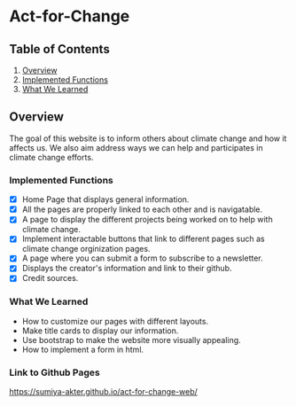 # Act-for-Change
## Table of Contents
1. [Overview](#Overview)
2. [Implemented Functions](#Implemented-Functions)
3. [What We Learned](#What-We-Learned)
## Overview

The goal of this website is to inform others about climate change and how it affects us. We also aim address ways we can help and participates in climate change efforts.

### Implemented Functions

- [x] Home Page that displays general information.
- [x] All the pages are properly linked to each other and is navigatable.
- [x] A page to display the different projects being worked on to help with climate change.
- [x] Implement interactable buttons that link to different pages such as climate change orginization pages.
- [x] A page where you can submit a form to subscribe to a newsletter. 
- [x] Displays the creator's information and link to their github.
- [x] Credit sources.

### What We Learned

- How to customize our pages with different layouts.
- Make title cards to display our information.
- Use bootstrap to make the website more visually appealing.
- How to implement a form in html.

### Link to Github Pages
 https://sumiya-akter.github.io/act-for-change-web/
